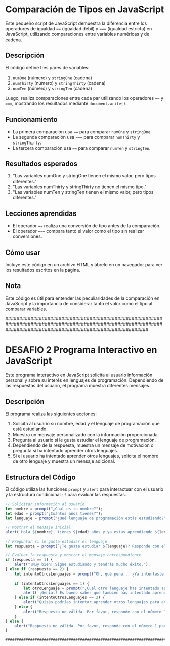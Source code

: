 # Comparación de Tipos en JavaScript

Este pequeño script de JavaScript demuestra la diferencia entre los operadores de igualdad `==` (igualdad débil) y `===` (igualdad estricta) en JavaScript, utilizando comparaciones entre variables numéricas y de cadena.

## Descripción

El código define tres pares de variables:
1. `numOne` (número) y `stringOne` (cadena)
2. `numThirty` (número) y `stringThirty` (cadena)
3. `numTen` (número) y `stringTen` (cadena)

Luego, realiza comparaciones entre cada par utilizando los operadores `==` y `===`, mostrando los resultados mediante `document.write()`.

## Funcionamiento

- La primera comparación usa `==` para comparar `numOne` y `stringOne`.
- La segunda comparación usa `===` para comparar `numThirty` y `stringThirty`.
- La tercera comparación usa `==` para comparar `numTen` y `stringTen`.

## Resultados esperados

1. "Las variables numOne y stringOne tienen el mismo valor, pero tipos diferentes."
2. "Las variables numThirty y stringThirty no tienen el mismo tipo."
3. "Las variables numTen y stringTen tienen el mismo valor, pero tipos diferentes."

## Lecciones aprendidas

- El operador `==` realiza una conversión de tipo antes de la comparación.
- El operador `===` compara tanto el valor como el tipo sin realizar conversiones.

## Cómo usar

Incluye este código en un archivo HTML y ábrelo en un navegador para ver los resultados escritos en la página.

## Nota

Este código es útil para entender las peculiaridades de la comparación en JavaScript y la importancia de considerar tanto el valor como el tipo al comparar variables.

###################################################################################################################################################################

# DESAFIO 2 Programa Interactivo en JavaScript

Este programa interactivo en JavaScript solicita al usuario información personal y sobre su interés en lenguajes de programación. Dependiendo de las respuestas del usuario, el programa muestra diferentes mensajes.

## Descripción

El programa realiza las siguientes acciones:

1. Solicita al usuario su nombre, edad y el lenguaje de programación que está estudiando.
2. Muestra un mensaje personalizado con la información proporcionada.
3. Pregunta al usuario si le gusta estudiar el lenguaje de programación.
4. Dependiendo de la respuesta, muestra un mensaje de motivación o pregunta si ha intentado aprender otros lenguajes.
5. Si el usuario ha intentado aprender otros lenguajes, solicita el nombre de otro lenguaje y muestra un mensaje adicional.

## Estructura del Código

El código utiliza las funciones `prompt` y `alert` para interactuar con el usuario y la estructura condicional `if` para evaluar las respuestas.

```javascript
// Solicitar información al usuario
let nombre = prompt("¿Cuál es tu nombre?");
let edad = prompt("¿Cuántos años tienes?");
let lenguaje = prompt("¿Qué lenguaje de programación estás estudiando?");

// Mostrar el mensaje inicial
alert(`Hola ${nombre}, tienes ${edad} años y ya estás aprendiendo ${lenguaje}!`);

// Preguntar si le gusta estudiar el lenguaje
let respuesta = prompt(`¿Te gusta estudiar ${lenguaje}? Responde con el número 1 para SÍ o 2 para NO.`);

// Evaluar la respuesta y mostrar el mensaje correspondiente
if (respuesta == 1) {
    alert("¡Muy bien! Sigue estudiando y tendrás mucho éxito.");
} else if (respuesta == 2) {
    let intentoOtrosLenguajes = prompt("Oh, qué pena... ¿Ya intentaste aprender otros lenguajes? Responde con el número 1 para SÍ o 2 para NO.");
    
    if (intentoOtrosLenguajes == 1) {
        let otroLenguaje = prompt("¿Cuál otro lenguaje has intentado aprender?");
        alert(`¡Genial! Es bueno saber que también has intentado aprender ${otroLenguaje}.`);
    } else if (intentoOtrosLenguajes == 2) {
        alert("Quizás podrías intentar aprender otros lenguajes para encontrar uno que te guste más.");
    } else {
        alert("Respuesta no válida. Por favor, responde con el número 1 para SÍ o 2 para NO.");
    }
} else {
    alert("Respuesta no válida. Por favor, responde con el número 1 para SÍ o 2 para NO.");
}

#######################################################################################################################
